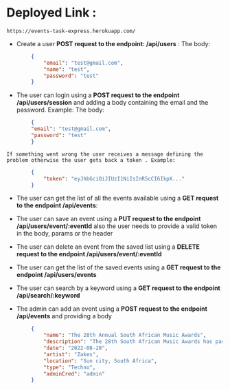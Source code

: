 # Deployed Link :
    https://events-task-express.herokuapp.com/


* Create a user **POST request to the endpoint: /api/users** :
        The body: 
```json
        {
            "email": "test@gmail.com",
            "name": "test",
            "password": "test"
        }
```


* The user can login using a **POST request to the endpoint /api/users/session** and adding a body containing the email and the password. Example:
        The body: 
```json
        {
        "email": "test@gmail.com",
        "password": "test"
        }
```
    If something went wrong the user receives a message defining the problem otherwise the user gets back a token . Example: 
```json
        {
            "token": "eyJhbGciOiJIUzI1NiIsInR5cCI6IkpX..."
        }
```


* The user can get the list of all the events available using a **GET request to the endpoint /api/events**:

* The user can save an event using a **PUT request to the endpoint /api/users/event/:eventId** also the user needs to provide a valid token in the body, params or the header

* The user can delete an event from the saved list using a **DELETE request to the endpoint /api/users/event/:eventId**

* The user can get the list of the saved events using a **GET request to the endpoint /api/users/events**

* The user can search by a keyword using a **GET request to the endpoint /api/search/:keyword**

* The admin can add an event using a **POST request to the endpoint /api/events** and providing a body 
```json
        {
            "name": "The 28th Annual South African Music Awards",
            "description": "The 28th South African Music Awards has partnered with TikTok for the first time to promote the ceremony.[4][5] Three categories; Record of the Year, Music Video of the Year, SAMPRA Artist of the Year, were announced on June 3, 2022",
            "date": "2022-08-28",
            "artist": "Zakes",
            "location": "Sun city, South Africa",
            "type": "Techno",
            "adminCred": "admin"
        }
```